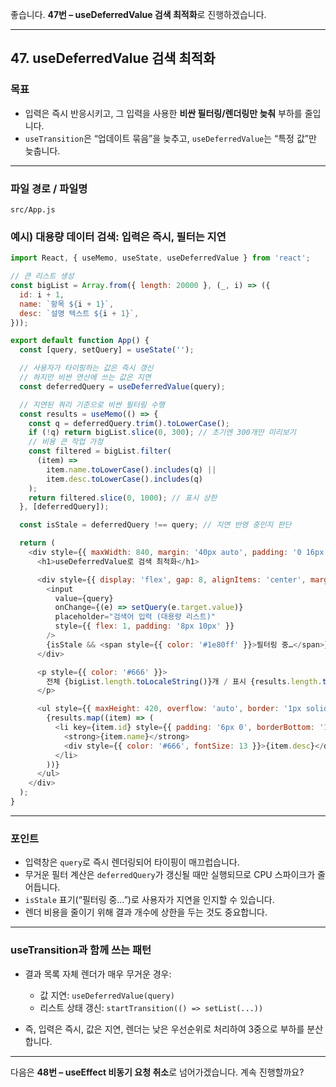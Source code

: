 좋습니다. **47번 – useDeferredValue 검색 최적화**로 진행하겠습니다.

---

## 47. useDeferredValue 검색 최적화

### 목표

* 입력은 즉시 반응시키고, 그 입력을 사용한 **비싼 필터링/렌더링만 늦춰** 부하를 줄입니다.
* `useTransition`은 “업데이트 묶음”을 늦추고, `useDeferredValue`는 “특정 값”만 늦춥니다.

---

### 파일 경로 / 파일명

```
src/App.js
```

### 예시) 대용량 데이터 검색: 입력은 즉시, 필터는 지연

```javascript
import React, { useMemo, useState, useDeferredValue } from 'react';

// 큰 리스트 생성
const bigList = Array.from({ length: 20000 }, (_, i) => ({
  id: i + 1,
  name: `항목 ${i + 1}`,
  desc: `설명 텍스트 ${i + 1}`,
}));

export default function App() {
  const [query, setQuery] = useState('');

  // 사용자가 타이핑하는 값은 즉시 갱신
  // 하지만 비싼 연산에 쓰는 값은 지연
  const deferredQuery = useDeferredValue(query);

  // 지연된 쿼리 기준으로 비싼 필터링 수행
  const results = useMemo(() => {
    const q = deferredQuery.trim().toLowerCase();
    if (!q) return bigList.slice(0, 300); // 초기엔 300개만 미리보기
    // 비용 큰 작업 가정
    const filtered = bigList.filter(
      (item) =>
        item.name.toLowerCase().includes(q) ||
        item.desc.toLowerCase().includes(q)
    );
    return filtered.slice(0, 1000); // 표시 상한
  }, [deferredQuery]);

  const isStale = deferredQuery !== query; // 지연 반영 중인지 판단

  return (
    <div style={{ maxWidth: 840, margin: '40px auto', padding: '0 16px' }}>
      <h1>useDeferredValue로 검색 최적화</h1>

      <div style={{ display: 'flex', gap: 8, alignItems: 'center', marginBottom: 12 }}>
        <input
          value={query}
          onChange={(e) => setQuery(e.target.value)}
          placeholder="검색어 입력 (대용량 리스트)"
          style={{ flex: 1, padding: '8px 10px' }}
        />
        {isStale && <span style={{ color: '#1e80ff' }}>필터링 중…</span>}
      </div>

      <p style={{ color: '#666' }}>
        전체 {bigList.length.toLocaleString()}개 / 표시 {results.length.toLocaleString()}개
      </p>

      <ul style={{ maxHeight: 420, overflow: 'auto', border: '1px solid #eee', padding: 8 }}>
        {results.map((item) => (
          <li key={item.id} style={{ padding: '6px 0', borderBottom: '1px solid #f6f6f6' }}>
            <strong>{item.name}</strong>
            <div style={{ color: '#666', fontSize: 13 }}>{item.desc}</div>
          </li>
        ))}
      </ul>
    </div>
  );
}
```

---

### 포인트

* 입력창은 `query`로 즉시 렌더링되어 타이핑이 매끄럽습니다.
* 무거운 필터 계산은 `deferredQuery`가 갱신될 때만 실행되므로 CPU 스파이크가 줄어듭니다.
* `isStale` 표기(“필터링 중…”)로 사용자가 지연을 인지할 수 있습니다.
* 렌더 비용을 줄이기 위해 결과 개수에 상한을 두는 것도 중요합니다.

---

### useTransition과 함께 쓰는 패턴

* 결과 목록 자체 렌더가 매우 무거운 경우:

  * 값 지연: `useDeferredValue(query)`
  * 리스트 상태 갱신: `startTransition(() => setList(...))`
* 즉, 입력은 즉시, 값은 지연, 렌더는 낮은 우선순위로 처리하여 3중으로 부하를 분산합니다.

---

다음은 **48번 – useEffect 비동기 요청 취소**로 넘어가겠습니다. 계속 진행할까요?

